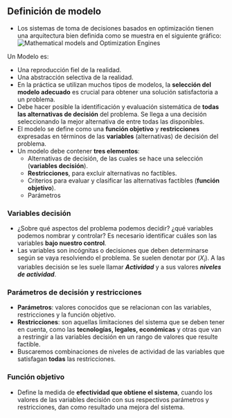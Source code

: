 
## Definición de modelo

* Los sistemas de toma de decisiones basados en optimización tienen una arquitectura bien definida como se muestra en el siguiente gráfico:
![Mathematical models and Optimization Engines](https://cdn-images-1.medium.com/max/1600/1*9A1g3WuZU8ymrAyR2BUh1g.png)

Un Modelo es:
* Una reproducción fiel de la realidad.
* Una abstracción selectiva de la realidad.
* En la práctica se utilizan muchos tipos de modelos, la **selección del modelo adecuado** es crucial para obtener una solución satisfactoria a un problema.
* Debe hacer posible la identificación y evaluación sistemática de **todas las alternativas de decisión** del problema. Se llega a una decisión seleccionando la mejor alternativa de entre todas las disponibles.
* El modelo se define como una **función objetivo** y **restricciones** expresadas en términos de las **variables** (alternativas) de decisión del problema.
* Un modelo debe contener **tres elementos**:
	* Alternativas de decisión, de las cuales se hace una selección (**variables decisión**).
	* **Restricciones**, para excluir alternativas no factibles.
	* Criterios para evaluar y clasificar las alternativas factibles (**función objetivo**).
	* Parámetros

### Variables decisión

* ¿Sobre qué aspectos del problema podemos decidir? ¿qué variables podemos nombrar y controlar? Es necesario identificar cuáles son las variables **bajo nuestro control**.
* Las variables son incógnitas o decisiones que deben determinarse según se vaya resolviendo el problema. Se suelen denotar por $(X_i)$. A las variables decisión se les suele llamar ***Actividad*** y a sus valores ***niveles de actividad***.

### Parámetros de decisión y restricciones
* **Parámetros**: valores conocidos que se relacionan con las variables, restricciones y la función objetivo.
* **Restricciones**: son aquellas limitaciones del sistema que se deben tener en cuenta, como las **tecnologías, legales, económicas** y otras que van a restringir a las variables decisión en un rango de valores que resulte factible.
* Buscaremos combinaciones de niveles de actividad de las variables que satisfagan **todas** las restricciones.

### Función objetivo

* Define la medida de **efectividad que obtiene el sistema**, cuando los valores de las variables decisión con sus respectivos parámetros y restricciones, dan como resultado una mejora del sistema.